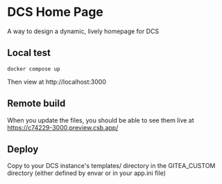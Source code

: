 # DCS Home Page

A way to design a dynamic, lively homepage for DCS

## Local test

`docker compose up`

Then view at http://localhost:3000

## Remote build

When you update the files, you should be able to see them live at https://c74229-3000.preview.csb.app/

## Deploy

Copy to your DCS instance's templates/ directory in the GITEA_CUSTOM directory (either defined by envar or in your app.ini file) 
